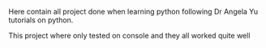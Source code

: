Here contain all project done when learning python following Dr Angela Yu tutorials on python.

This project where only tested on console and they all worked quite well
